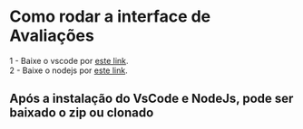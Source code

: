 # Como rodar a interface de Avaliações
1 - Baixe o vscode por [este link](https://code.visualstudio.com/download).<br>
2 - Baixe o nodejs por [este link](https://nodejs.org/pt/download).

## Após a instalação do VsCode e NodeJs, pode ser baixado o zip ou clonado
